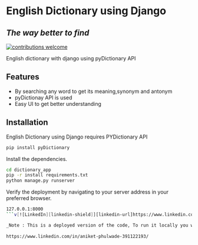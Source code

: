 # English Dictionary using Django
## _The way better to find_

[![contributions welcome](https://img.shields.io/badge/contributions-welcome-brightgreen.svg?style=flat)](https://github.com/dwyl/esta/issues)

English dictionary with django using pyDictionary API 


## Features

- By searching any word to get its meaning,synonym and antonym
- pyDictionay API is used 
- Easy UI to get better understanding

## Installation
English Dictionary using Django requires PYDictionary API
```sh
pip install pyDictionary
```
Install the dependencies.

```sh
cd dictionary_app
pip -r install requirements.txt
python manage.py runserver
```

Verify the deployment by navigating to your server address in
your preferred browser.

```sh
127.0.0.1:8000
```v[![LinkedIn][linkedin-shield]][linkedin-url]https://www.linkedin.com/in/aniket-phulwade-391122193/

_Note : This is a deployed version of the code, To run it locally you will need to make changes to settings.py_
  
https://www.linkedin.com/in/aniket-phulwade-391122193/
